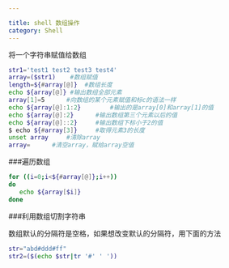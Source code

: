 ```yaml
---

title: shell 数组操作
category: Shell
---
```


将一个字符串赋值给数组

```sh
str1='test1 test2 test3 test4'
array=($str1)    #数组赋值
length=${#array[@]}  #数组长度
echo ${array[@]} #输出数组全部元素
array[1]=5      #向数组的某个元素赋值和标c的语法一样
echo ${array[@]:1:2}        #输出的是array[0]和array[1]的值
echo ${array[@]:2}      #输出数组第三个元素以后的值
echo ${array[@]::2}     #输出数组下标小于2的值
$ echo ${#array[3]}     #取得元素3的长度
unset array     #清除array
array=      #清空array，赋给array空值
```

###遍历数组

```sh
for ((i=0;i<${#array[@]};i++))
do
   echo ${array[$i]}
done
```

###利用数组切割字符串

数组默认的分隔符是空格，如果想改变默认的分隔符，用下面的方法

```sh
str="abd#ddd#ff"
str2=($(echo $str|tr '#' ' '))
```
